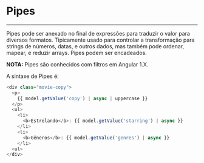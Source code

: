 # Pipes
-----------------------------------
Pipes pode ser anexado no final de expressões para traduzir o valor para diversos formatos. Tipicamente usado para controlar a transformação para strings de números, datas, e outros dados, mas também pode ordenar, mapear, e reduzir arrays. Pipes podem ser encadeados. 

**NOTA:** Pipes são conhecidos com filtros em Angular 1.X.

A sintaxe de Pipes é:

``` javascript
<div class="movie-copy">
  <p>
    {{ model.getValue('copy') | async | uppercase }}
  </p>
  <ul>
    <li>
      <b>Estrelando</b>: {{ model.getValue('starring') | async }}
    </li>
    <li>
      <b>Gêneros</b>: {{ model.getValue('genres') | async }}
    </li>
  <ul>
</div>
```

